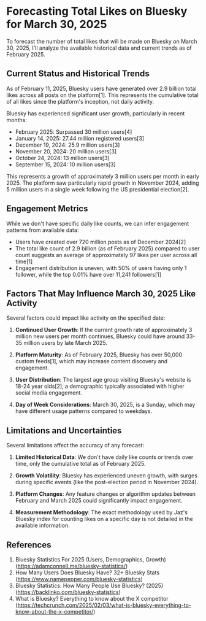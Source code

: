 # Forecasting Total Likes on Bluesky for March 30, 2025

To forecast the number of total likes that will be made on Bluesky on March 30, 2025, I'll analyze the available historical data and current trends as of February 2025.

## Current Status and Historical Trends

As of February 11, 2025, Bluesky users have generated over 2.9 billion total likes across all posts on the platform[1]. This represents the cumulative total of all likes since the platform's inception, not daily activity.

Bluesky has experienced significant user growth, particularly in recent months:
- February 2025: Surpassed 30 million users[4]
- January 14, 2025: 27.44 million registered users[3]
- December 19, 2024: 25.9 million users[3]
- November 20, 2024: 20 million users[3]
- October 24, 2024: 13 million users[3]
- September 15, 2024: 10 million users[3]

This represents a growth of approximately 3 million users per month in early 2025. The platform saw particularly rapid growth in November 2024, adding 5 million users in a single week following the US presidential election[2].

## Engagement Metrics

While we don't have specific daily like counts, we can infer engagement patterns from available data:

- Users have created over 720 million posts as of December 2024[2]
- The total like count of 2.9 billion (as of February 2025) compared to user count suggests an average of approximately 97 likes per user across all time[1]
- Engagement distribution is uneven, with 50% of users having only 1 follower, while the top 0.01% have over 11,241 followers[1]

## Factors That May Influence March 30, 2025 Like Activity

Several factors could impact like activity on the specified date:

1. **Continued User Growth**: If the current growth rate of approximately 3 million new users per month continues, Bluesky could have around 33-35 million users by late March 2025.

2. **Platform Maturity**: As of February 2025, Bluesky has over 50,000 custom feeds[1], which may increase content discovery and engagement.

3. **User Distribution**: The largest age group visiting Bluesky's website is 18-24 year olds[2], a demographic typically associated with higher social media engagement.

4. **Day of Week Considerations**: March 30, 2025, is a Sunday, which may have different usage patterns compared to weekdays.

## Limitations and Uncertainties

Several limitations affect the accuracy of any forecast:

1. **Limited Historical Data**: We don't have daily like counts or trends over time, only the cumulative total as of February 2025.

2. **Growth Volatility**: Bluesky has experienced uneven growth, with surges during specific events (like the post-election period in November 2024).

3. **Platform Changes**: Any feature changes or algorithm updates between February and March 2025 could significantly impact engagement.

4. **Measurement Methodology**: The exact methodology used by Jaz's Bluesky index for counting likes on a specific day is not detailed in the available information.

## References

1. Bluesky Statistics For 2025 (Users, Demographics, Growth) (https://adamconnell.me/bluesky-statistics/)
2. How Many Users Does Bluesky Have? 32+ Bluesky Stats (https://www.namepepper.com/bluesky-statistics)
3. Bluesky Statistics: How Many People Use Bluesky? (2025) (https://backlinko.com/bluesky-statistics)
4. What is Bluesky? Everything to know about the X competitor (https://techcrunch.com/2025/02/03/what-is-bluesky-everything-to-know-about-the-x-competitor/)